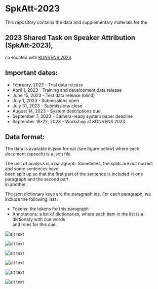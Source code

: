 # SpkAtt-2023

This repository contains the data and supplementary materials for the 

## 2023 Shared Task on Speaker Attribution (SpkAtt-2023),

co-located with [KONVENS 2023](https://www.thi.de/konvens-2023/).


## Important dates:

 * February, 2023 - Trial data release
 * April 1, 2023 - Training and development data release
 * June 15, 2023 - Test data release (blind)
 * July 1, 2023 - Submissions open
 * July 31, 2023 - Submissions close
 * August 14, 2023 - System descriptions due
 * September 7, 2023 - Camera-ready system paper deadline
 * September 18-22, 2023 - Workshop at KONVENS 2023


## Data format:

<p>The data is available in json format (see figure below) where each document (speech) is a json file.</p>

<p>The unit of analysis is a paragraph. Sometimes, the splits are not correct and some sentences have <br/> 
been split up so that the first part of the sentence is included in one paragraph and the second part <br/> in another.</p>

<p>The json dictionary keys are the paragraph ids.
For each paragraph, we include the following lists:</p>

  * Tokens: the tokens for this paragraph
  * Annotations: a list of dictionaries, where each item in the list is a dictionary with cue words <br/> and roles for this cue.


![alt text](img/dataformat-task1-0.png "Data format task 1-1")

![alt text](img/dataformat-task1-1.png "Data format task 1-2")

![alt text](img/dataformat-task1-2.png "Data format task 1-3")

![alt text](img/dataformat-task1-3.png "Data format task 1-4")

![alt text](img/dataformat-task1-4.png "Data format task 1-5")

![alt text](img/dataformat-task1-5.png "Data format task 1-6")


<!--<p>In the example above, we only have one cue (and therefore only one dictionary in the Annotations list).</p>

<p>The cue has the paragraph id "18" and the token id "3". To retrieve the word form for this cue, you can <br/>
extract the token with id 3 (i.e., the fourth token in the list) from paragraph 18, which is "lehnen". <br/>
This is a particle verb and the verb prefix is encoded as 'PTK' (paragraph 18, token id 8 => "ab"). <br/>
In addition to the cue word(s) and its particle, the Annotations include the roles for this cue (i.e., <br/>
Source, Message, Addresse, Topic, Medium and Evidence. For more information, see the annotation  <br/>
guidelines (folder: guidelines).</p>
-->

